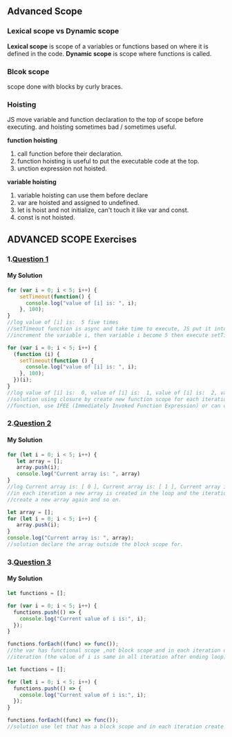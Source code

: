 ## Advanced Scope

### Lexical scope vs Dynamic scope
**Lexical scope** is scope of a variables or functions based on where it is defined in the code.
**Dynamic scope** is scope where functions is called. 

### Blcok scope
scope done with blocks by curly braces.

### Hoisting
JS move variable and function declaration to the top of scope before executing. and hoisting sometimes bad / sometimes useful. 

**function hoisting**
1. call function before their declaration.
2. function hoisting is useful to put the executable code at the top.
3. unction expression not hoisted.
   
**variable hoisting**   
1. variable hoisting can use them before declare
2. var are hoisted and assigned to undefined.
3. let is hoist and not initialize, can't touch it like var and const.
4. const is not hoisted.

## ADVANCED SCOPE Exercises
### 1.[Question 1](https://github.com/orjwan-alrajaby/gsg-QA-Nablus-training-2023/blob/main/learning-sprint-1/week3%20-%20deep-javascript-foundations-v3/day%204/tasks.md)
#### My Solution
```javascript
for (var i = 0; i < 5; i++) {
    setTimeout(function() {
      console.log("value of [i] is: ", i);
    }, 100);
}
//log value of [i] is:  5 five times
//setTimeout function is async and take time to execute, JS put it into browser feather and continue execute loop and
//increment the variable i, then variable i become 5 then execute setTimeout 5 times with value of i (5).

for (var i = 0; i < 5; i++) {
  (function (i) {
    setTimeout(function () {
      console.log("value of [i] is: ", i);
    }, 100);
  })(i);
}
//log value of [i] is:  0, value of [i] is:  1, value of [i] is:  2, value of [i] is:  3, value of [i] is:  4  
//solution using closure by create new function scope for each iteration in the loop and pass the variable i to the
//function, use IFEE (Immediately Invoked Function Expression) or can create function then call it.

```
### 2.[Question 2](https://github.com/orjwan-alrajaby/gsg-QA-Nablus-training-2023/blob/main/learning-sprint-1/week3%20-%20deep-javascript-foundations-v3/day%204/tasks.md)
#### My Solution
```javascript
for (let i = 0; i < 5; i++) {
   let array = [];
   array.push(i);
   console.log("Current array is: ", array)
}
//log Current array is: [ 0 ], Current array is: [ 1 ], Current array is: [ 2 ], Current array is: [ 3 ], Current array is: [ 4 ]
//in each iteration a new array is created in the loop and the iteration index is pushed and then move to the next iteration and
//create a new array again and so on.

let array = [];
for (let i = 0; i < 5; i++) {
   array.push(i);
}
console.log("Current array is: ", array);
//solution declare the array outside the block scope for. 
```
### 3.[Question 3](https://github.com/orjwan-alrajaby/gsg-QA-Nablus-training-2023/blob/main/learning-sprint-1/week3%20-%20deep-javascript-foundations-v3/day%204/tasks.md)
#### My Solution
```javascript
let functions = [];

for (var i = 0; i < 5; i++) {
  functions.push(() => {
    console.log("Current value of i is:", i);
  });
}

functions.forEach((func) => func());
//the var has functional scope ,not block scope and in each iteration doesn't create new variable, same variable for all
//iteration (the value of i is same in all iteration after ending loop).

let functions = [];

for (let i = 0; i < 5; i++) {
  functions.push(() => {
    console.log("Current value of i is:", i);
  });
}

functions.forEach((func) => func());
//solution use let that has a block scope and in each iteration create new variable i.
```




